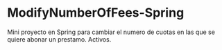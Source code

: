 ModifyNumberOfFees-Spring
===================

Mini proyecto en Spring para cambiar el numero de cuotas en las que se quiere abonar un prestamo. Activos.